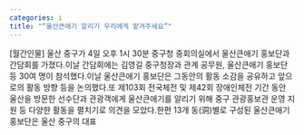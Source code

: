 ```yaml
---
categories: i
title: "“울산큰애기 알리기 우리에게 맡겨주세요”"
---
```

[월간인물] 울산 중구가 4일 오후 1시 30분 중구청 중회의실에서 울산큰애기 홍보단과 간담회를 가졌다.이날 간담회에는 김영길 중구청장과 관계 공무원, 울산큰애기 홍보단 등 30여 명이 참석했다.이날 울산큰애기 홍보단은 그동안의 활동 소감을 공유하고 앞으로의 활동 방향 등을 논의했다.또 제103회 전국체전 및 제42회 장애인체전 기간 동안 울산을 방문한 선수단과 관광객에게 울산큰애기를 알리기 위해 중구 관광홍보관 운영 지원 등 다양한 활동을 펼치기로 의견을 모았다.한편 13개 동(洞)별로 구성된 울산큰애기 홍보단은 울산 중구의 대표